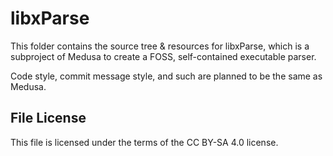 # libxParse

This folder contains the source tree & resources for libxParse, which is a
subproject of Medusa to create a FOSS, self-contained executable parser.

Code style, commit message style, and such are planned to be the same as Medusa.

## File License
This file is licensed under the terms of the CC BY-SA 4.0 license.